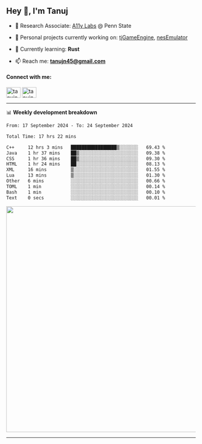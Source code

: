 <h2>Hey 👋, I'm Tanuj</h2>

- 🔬 Research Associate: [A11y Labs](https://a11y.ist.psu.edu/) @ Penn State 

- 🔭 Personal projects currently working on: [tjGameEngine](https://github.com/tanujn45/tjGameEngine), [nesEmulator](https://github.com/tanujn45/nesEmulator)

- 🌱 Currently learning: **Rust**

- 📫 Reach me: **tanujn45@gmail.com**

<h4 align="left">Connect with me:</h4>
<p align="left">
<a href="https://twitter.com/tanujn45" target="blank"><img align="center" src="https://raw.githubusercontent.com/rahuldkjain/github-profile-readme-generator/master/src/images/icons/Social/twitter.svg" alt="tanujn45" height="28" width="38" /></a>
<a href="https://linkedin.com/in/tanujn45" target="blank"><img align="center" src="https://raw.githubusercontent.com/rahuldkjain/github-profile-readme-generator/master/src/images/icons/Social/linked-in-alt.svg" alt="tanujn45" height="28" width="38" /></a>
</p>

-------

📊 **Weekly development breakdown**
<!--START_SECTION:waka-->

```txt
From: 17 September 2024 - To: 24 September 2024

Total Time: 17 hrs 22 mins

C++     12 hrs 3 mins   █████████████████▒░░░░░░░   69.43 %
Java    1 hr 37 mins    ██▒░░░░░░░░░░░░░░░░░░░░░░   09.38 %
CSS     1 hr 36 mins    ██▒░░░░░░░░░░░░░░░░░░░░░░   09.30 %
HTML    1 hr 24 mins    ██░░░░░░░░░░░░░░░░░░░░░░░   08.13 %
XML     16 mins         ▒░░░░░░░░░░░░░░░░░░░░░░░░   01.55 %
Lua     13 mins         ▒░░░░░░░░░░░░░░░░░░░░░░░░   01.30 %
Other   6 mins          ░░░░░░░░░░░░░░░░░░░░░░░░░   00.66 %
TOML    1 min           ░░░░░░░░░░░░░░░░░░░░░░░░░   00.14 %
Bash    1 min           ░░░░░░░░░░░░░░░░░░░░░░░░░   00.10 %
Text    0 secs          ░░░░░░░░░░░░░░░░░░░░░░░░░   00.01 %
```

<!--END_SECTION:waka-->

<img src="https://wakatime.com/share/@018e9abd-1aa4-4aa6-9db7-5ca3b999e810/4650b67a-98aa-46b4-b598-3d8a2451f0df.svg" width="600"/>

-------
